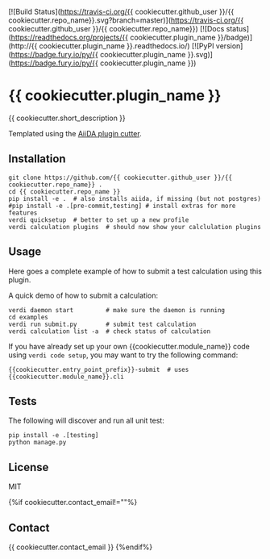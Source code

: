 [![Build Status](https://travis-ci.org/{{ cookiecutter.github_user }}/{{ cookiecutter.repo_name}}.svg?branch=master)](https://travis-ci.org/{{ cookiecutter.github_user }}/{{ cookiecutter.repo_name}}) [![Docs status](https://readthedocs.org/projects/{{ cookiecutter.plugin_name }}/badge)](http://{{ cookiecutter.plugin_name }}.readthedocs.io/) [![PyPI version](https://badge.fury.io/py/{{ cookiecutter.plugin_name }}.svg)](https://badge.fury.io/py/{{ cookiecutter.plugin_name }})

# {{ cookiecutter.plugin_name }}

{{ cookiecutter.short_description }}

Templated using the [AiiDA plugin cutter](https://github.com/aiidateam/aiida-plugin-cutter).

## Installation

```shell
git clone https://github.com/{{ cookiecutter.github_user }}/{{ cookiecutter.repo_name}} .
cd {{ cookiecutter.repo_name }}
pip install -e .  # also installs aiida, if missing (but not postgres)
#pip install -e .[pre-commit,testing] # install extras for more features
verdi quicksetup  # better to set up a new profile
verdi calculation plugins  # should now show your calclulation plugins
```

## Usage

Here goes a complete example of how to submit a test calculation using this plugin.

A quick demo of how to submit a calculation:
```shell
verdi daemon start         # make sure the daemon is running
cd examples
verdi run submit.py        # submit test calculation
verdi calculation list -a  # check status of calculation
```

If you have already set up your own {{cookiecutter.module_name}} code using `verdi code setup`, you may want to try the following command:
```
{{cookiecutter.entry_point_prefix}}-submit  # uses {{cookiecutter.module_name}}.cli
```

## Tests

The following will discover and run all unit test:
```shell
pip install -e .[testing]
python manage.py
```

## License

MIT

{%if cookiecutter.contact_email!=""%}
## Contact

{{ cookiecutter.contact_email }}
{%endif%}
